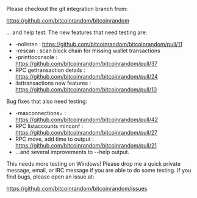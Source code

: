 Please checkout the git integration branch from:

https://github.com/bitcoinrandom/bitcoinrandom

... and help test.  The new features that need testing are:

* -nolisten : https://github.com/bitcoinrandom/bitcoinrandom/pull/11
* -rescan : scan block chain for missing wallet transactions
* -printtoconsole : https://github.com/bitcoinrandom/bitcoinrandom/pull/37
* RPC gettransaction details : https://github.com/bitcoinrandom/bitcoinrandom/pull/24
* listtransactions new features : https://github.com/bitcoinrandom/bitcoinrandom/pull/10

Bug fixes that also need testing:

* -maxconnections= : https://github.com/bitcoinrandom/bitcoinrandom/pull/42
* RPC listaccounts minconf : https://github.com/bitcoinrandom/bitcoinrandom/pull/27
* RPC move, add time to output : https://github.com/bitcoinrandom/bitcoinrandom/pull/21
* ...and several improvements to --help output.

This needs more testing on Windows!  Please drop me a quick private message, email, or IRC message if you are able to do some testing.  If you find bugs, please open an issue at:

https://github.com/bitcoinrandom/bitcoinrandom/issues
